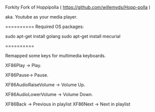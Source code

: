 Forkity Fork of Hoppípolla
( https://github.com/willemvds/Hopp-polla )

aka. Youtube as your media player.

==========
Required OS packages:

sudo apt-get install golang
sudo apt-get install mecurial

==========

Remapped some keys for multimedia keyboards.

XF86Play -> Play.

XF86Pause-> Pause.

XF86AudioRaiseVolume -> Volume Up.

XF86AudioLowerVolume -> Volume Down.


XF86Back -> Previous in playlist
XF86Next -> Next in playlist
